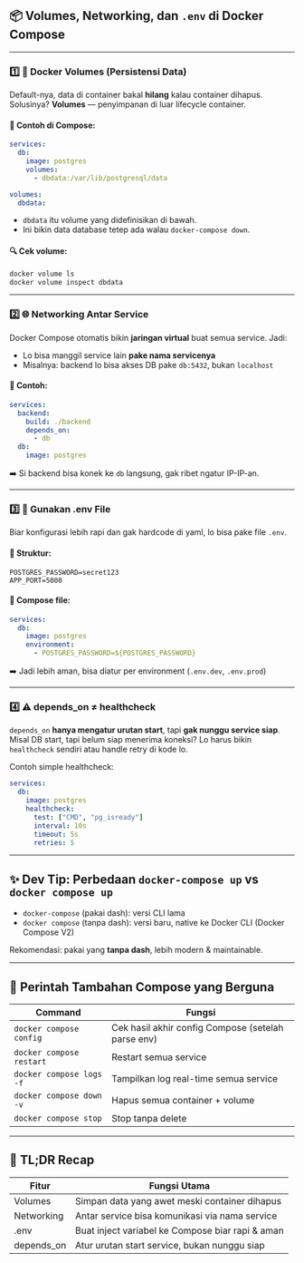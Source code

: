 ## 📦 Volumes, Networking, dan `.env` di Docker Compose

---

### 1️⃣ **🔁 Docker Volumes (Persistensi Data)**

Default-nya, data di container bakal **hilang** kalau container dihapus.
Solusinya? **Volumes** — penyimpanan di luar lifecycle container.

#### 📌 Contoh di Compose:

```yaml
services:
  db:
    image: postgres
    volumes:
      - dbdata:/var/lib/postgresql/data

volumes:
  dbdata:
```

* `dbdata` itu volume yang didefinisikan di bawah.
* Ini bikin data database tetep ada walau `docker-compose down`.

#### 🔍 Cek volume:

```bash
docker volume ls
docker volume inspect dbdata
```

---

### 2️⃣ **🌐 Networking Antar Service**

Docker Compose otomatis bikin **jaringan virtual** buat semua service. Jadi:

* Lo bisa manggil service lain **pake nama servicenya**
* Misalnya: backend lo bisa akses DB pake `db:5432`, bukan `localhost`

#### 📌 Contoh:

```yaml
services:
  backend:
    build: ./backend
    depends_on:
      - db
  db:
    image: postgres
```

➡️ Si backend bisa konek ke `db` langsung, gak ribet ngatur IP-IP-an.

---

### 3️⃣ **🔐 Gunakan .env File**

Biar konfigurasi lebih rapi dan gak hardcode di yaml, lo bisa pake file `.env`.

#### 📁 Struktur:

```
POSTGRES_PASSWORD=secret123
APP_PORT=5000
```

#### 📌 Compose file:

```yaml
services:
  db:
    image: postgres
    environment:
      - POSTGRES_PASSWORD=${POSTGRES_PASSWORD}
```

➡️ Jadi lebih aman, bisa diatur per environment (`.env.dev`, `.env.prod`)

---

### 4️⃣ **⚠️ depends\_on ≠ healthcheck**

`depends_on` **hanya mengatur urutan start**, tapi **gak nunggu service siap**.
Misal DB start, tapi belum siap menerima koneksi? Lo harus bikin `healthcheck` sendiri atau handle retry di kode lo.

Contoh simple healthcheck:

```yaml
services:
  db:
    image: postgres
    healthcheck:
      test: ["CMD", "pg_isready"]
      interval: 10s
      timeout: 5s
      retries: 5
```

---

## ✨ Dev Tip: Perbedaan `docker-compose up` vs `docker compose up`

* `docker-compose` (pakai dash): versi CLI lama
* `docker compose` (tanpa dash): versi baru, native ke Docker CLI (Docker Compose V2)

Rekomendasi: pakai yang **tanpa dash**, lebih modern & maintainable.

---

## 🚀 Perintah Tambahan Compose yang Berguna

| Command                  | Fungsi                                             |
| ------------------------ | -------------------------------------------------- |
| `docker compose config`  | Cek hasil akhir config Compose (setelah parse env) |
| `docker compose restart` | Restart semua service                              |
| `docker compose logs -f` | Tampilkan log real-time semua service              |
| `docker compose down -v` | Hapus semua container + volume                     |
| `docker compose stop`    | Stop tanpa delete                                  |

---

## 🧠 TL;DR Recap

| Fitur       | Fungsi Utama                                     |
| ----------- | ------------------------------------------------ |
| Volumes     | Simpan data yang awet meski container dihapus    |
| Networking  | Antar service bisa komunikasi via nama service   |
| .env        | Buat inject variabel ke Compose biar rapi & aman |
| depends\_on | Atur urutan start service, bukan nunggu siap     |




